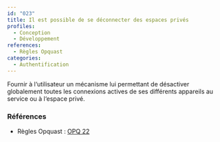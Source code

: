 ```yaml
---
id: "023"
title: Il est possible de se déconnecter des espaces privés
profiles:
  - Conception
  - Développement
references:
  - Règles Opquast
categories:
  - Authentification
---
```


Fournir à l‘utilisateur un mécanisme lui permettant de désactiver globalement toutes les connexions actives de ses différents appareils au service ou à l‘espace privé.

### Références

* Règles Opquast : [OPQ 22](https://checklists.opquast.com/fr/assurance-qualite-web/il-est-possible-de-se-deconnecter-des-espaces-prives)
